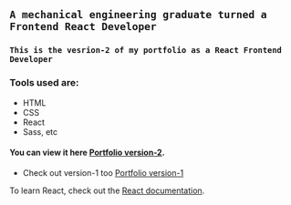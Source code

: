 

## `A mechanical engineering graduate turned a Frontend React Developer`


### `This is the vesrion-2 of my portfolio as a React Frontend Developer`


### Tools used are:
- HTML
- CSS
- React
- Sass, etc

#### You can view it here [Portfolio version-2](https://saheed-shittu-portfolio-v2.firebaseapp.com/).
- Check out version-1 too [Portfolio version-1](https://saheed-shittu.netlify.com)

To learn React, check out the [React documentation](https://reactjs.org/).

